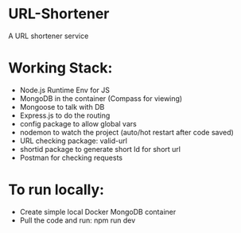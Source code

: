 # URL-Shortener
A URL shortener service

# Working Stack:
- Node.js Runtime Env for JS
- MongoDB in the container (Compass for viewing)
- Mongoose to talk with DB
- Express.js to do the routing
- config package to allow global vars
- nodemon to watch the project (auto/hot restart after code saved)
- URL checking package: valid-url
- shortid package to generate short Id for short url
- Postman for checking requests

# To run locally:
- Create simple local Docker MongoDB container
- Pull the code and run: npm run dev
